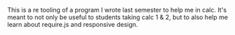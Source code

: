 This is a re tooling of a program I wrote last semester to help me in calc.  It's meant to not only be useful to students taking calc 1 & 2, but to also help me learn about require.js and responsive design. 
